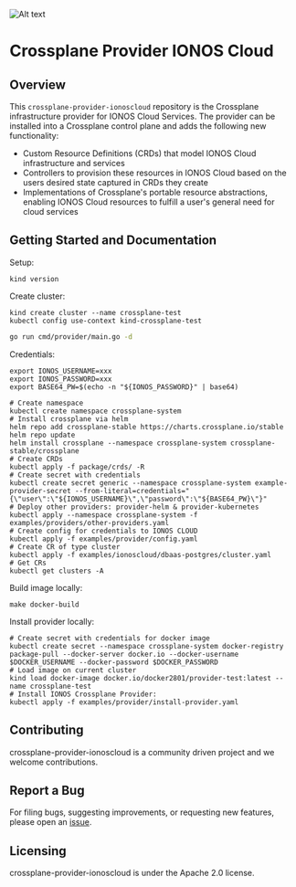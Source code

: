 ![Alt text](.github/IONOS.CLOUD.BLU.svg?raw=true "Title")

# Crossplane Provider IONOS Cloud

## Overview

This `crossplane-provider-ionoscloud` repository is the Crossplane infrastructure provider for IONOS Cloud Services. The provider can be installed into a Crossplane control plane and adds the following new functionality:

* Custom Resource Definitions (CRDs) that model IONOS Cloud infrastructure and services
* Controllers to provision these resources in IONOS Cloud based on the users desired state captured in CRDs they create
* Implementations of Crossplane's portable resource abstractions, enabling IONOS Cloud resources to fulfill a user's general need for cloud services

## Getting Started and Documentation

Setup:

```text
kind version
```

Create cluster:

```text
kind create cluster --name crossplane-test
kubectl config use-context kind-crossplane-test
```

```bash
go run cmd/provider/main.go -d
```

Credentials:

```text
export IONOS_USERNAME=xxx
export IONOS_PASSWORD=xxx
export BASE64_PW=$(echo -n "${IONOS_PASSWORD}" | base64)
```

```text
# Create namespace
kubectl create namespace crossplane-system
# Install crossplane via helm
helm repo add crossplane-stable https://charts.crossplane.io/stable
helm repo update
helm install crossplane --namespace crossplane-system crossplane-stable/crossplane
# Create CRDs
kubectl apply -f package/crds/ -R
# Create secret with credentials
kubectl create secret generic --namespace crossplane-system example-provider-secret --from-literal=credentials="{\"user\":\"${IONOS_USERNAME}\",\"password\":\"${BASE64_PW}\"}"
# Deploy other providers: provider-helm & provider-kubernetes
kubectl apply --namespace crossplane-system -f examples/providers/other-providers.yaml
# Create config for credentials to IONOS CLOUD
kubectl apply -f examples/provider/config.yaml
# Create CR of type cluster
kubectl apply -f examples/ionoscloud/dbaas-postgres/cluster.yaml
# Get CRs
kubectl get clusters -A
```

Build image locally:

```text
make docker-build
```

Install provider locally:

```text
# Create secret with credentials for docker image
kubectl create secret --namespace crossplane-system docker-registry package-pull --docker-server docker.io --docker-username $DOCKER_USERNAME --docker-password $DOCKER_PASSWORD
# Load image on current cluster
kind load docker-image docker.io/docker2801/provider-test:latest --name crossplane-test
# Install IONOS Crossplane Provider:
kubectl apply -f examples/provider/install-provider.yaml
```

## Contributing

crossplane-provider-ionoscloud is a community driven project and we welcome contributions.

## Report a Bug

For filing bugs, suggesting improvements, or requesting new features, please open an [issue](https://github.com/ionos-cloud/crossplane-provider-ionoscloud/issues).

## Licensing

crossplane-provider-ionoscloud is under the Apache 2.0 license.
